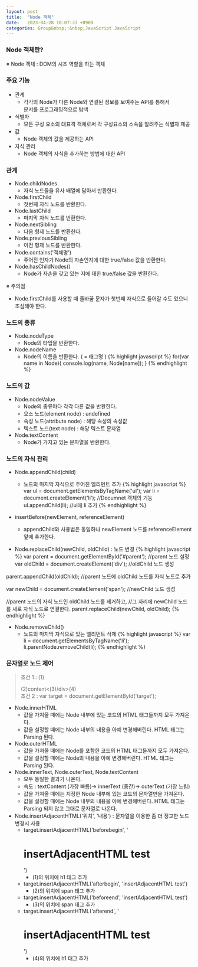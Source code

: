 ```yaml
---
layout: post
title:  "Node 객체"
date:   2023-04-28 10:07:33 +0900
categories: Group&nbsp;:&nbsp;JavaScript JavaScript
---
```


### Node 객체란?
※ Node 객체 : DOM의 시조 역할을 하는 객체

### 주요 기능
-  관계
    -   각각의 Node가 다른 Node와 연결된 정보를 보여주는 API를 통해서  
문서를 프로그래밍적으로 탐색
-  식별자
    - 모든 구성 요소의 대표격 객체로써 각 구성요소의 소속을 알려주는 식별자 제공
-  값
    - Node 객체의 값을 제공하는 API
-  자식 관리
    - Node 객체의 자식을 추가하는 방법에 대한 API

### 관계
-  Node.childNodes
    -   자식 노드들을 유사 배열에 담아서 반환한다.
-  Node.firstChild
    -   첫번째 자식 노드를 반환한다.
-  Node.lastChild
    -   마지막 자식 노드를 반환한다.
-  Node.nextSibling
    -   다음 형제 노드를 반환한다.
-  Node.previousSibling
    -   이전 형제 노드를 반환한다.
-  Node.contains('객체명')
    -   주어진 인자가 Node의 자손인지에 대한 true/false 값을 반환한다.
-  Node.hasChildNodes()
    -   Node가 자손을 갖고 있는 지에 대한 true/false 값을 반환한다.
    
※ 주의점
- Node.firstChild를 사용할 때 줄바꿈 문자가 첫번째 자식으로 들어갈 수도 있으니 조심해야 한다.

### 노드의 종류
-  Node.nodeType
    -   Node의 타입을 반환한다.
-  Node.nodeName
    -   Node의 이름을 반환한다. ( = 태그명 )
{% highlight javascript %}
for(var name in Node){
    console.log(name, Node[name]);
}
{% endhighlight %}

### 노드의 값
-  Node.nodeValue
    - Node의 종류마다 각각 다른 값을 반환한다.
    - 요소 노드(element node) : undefined
    - 속성 노드(attribute node) : 해당 속성의 속성값
    - 텍스트 노드(text node) : 해당 텍스트 문자열
-  Node.textContent
    - Node가 가지고 있는 문자열을 반환한다.

### 노드의 자식 관리
-  Node.appendChild(child)
    - 노드의 마지막 자식으로 주어진 엘리먼트 추가
{% highlight javascript %}
var ul = document.getElementsByTagName('ul');
var li = document.createElement('li'); //Documnet 객체의 기능
ul.appendChild(li); //ul에 li 추가
{% endhighlight %}

-  insertBefore(newElement, referenceElement)
    - appendChild와 사용법은 동일하나 newElement 노드를 referenceElement 앞에 추가한다.
-  Node.replaceChild(newChild, oldChild) : 노드 변경
{% highlight javascript %}
var parent = document.getElementById('#parent');    //parent 노드 설정
var oldChild = document.createElement('div');  //oldChild 노드 생성

parent.appendChild(oldChild); //parent 노드에 oldChild 노드를 자식 노드로 추가

var newChild = document.createElement('span');  //newChild 노드 생성

//parent 노드의 자식 노드인 oldChild 노드를 제거하고,
//그 자리에 newChild 노드를 새로 자식 노드로 연결한다.
parent.replaceChild(newChild, oldChild);
{% endhighlight %}

-  Node.removeChild()
    - 노드의 마지막 자식으로 있는 엘리먼트 삭제
{% highlight javascript %}
var li = document.getElementsByTagName('li');
li.parentNode.removeChild(li);
{% endhighlight %}


### 문자열로 노드 제어
>조건 1 : (1)<div id="target">(2)content<(3)/div>(4)  
조건 2 : var target = document.getElementById('target');

-  Node.innerHTML
    -  값을 가져올 때에는 Node 내부에 있는 코드의 HTML 태그들까지 모두 가져온다.
    -  값을 설정할 때에는 Node 내부의 내용을 아예 변경해버린다. HTML 태그는 Parsing 된다.
-  Node.outerHTML
    -  값을 가져올 때에는 Node를 포함한 코드의 HTML 태그들까지 모두 가져온다.
    -  값을 설정할 때에는 Node의 내용을 아예 변경해버린다. HTML 태그는 Parsing 된다.
-  Node.innerText, Node.outerText, Node.textContent
    -  모두 동일한 결과가 나온다.
    -  속도 : textContent (가장 빠름)→ innerText (중간)→ outerText (가장 느림)
    -  값을 가져올 때에는 지정한 Node 내부에 있는 코드의 문자열만을 가져온다.
    -  값을 설정할 때에는 Node 내부의 내용을 아예 변경해버린다. HTML 태그는 Parsing 되지 않고 그대로 문자열로 나온다.
-  Node.insertAdjacentHTML('위치', '내용') : 문자열을 이용한 좀 더 정교한 노드 변경시 사용
    -  target.insertAdjacentHTML('beforebegin', '<h1>insertAdjacentHTML test</h1>')
        - (1)의 위치에 h1 태그 추가
    -  target.insertAdjacentHTML('afterbegin', '<span>insertAdjacentHTML test</span>')
        - (2)의 위치에 span 태그 추가
    -  target.insertAdjacentHTML('beforeend', '<span>insertAdjacentHTML test</span>')
        -  (3)의 위치에 span 태그 추가
    -  target.insertAdjacentHTML('afterend', '<h1>insertAdjacentHTML test</h1>')
        - (4)의 위치에 h1 태그 추가